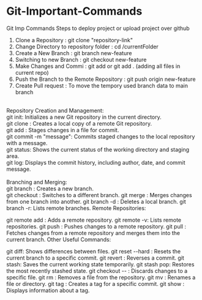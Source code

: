 # Git-Important-Commands
Git Imp Commands
Steps to deploy project or upload project over github
<br>
1. Clone a Repository : git clone "repository-link"
2. Change Directory to repository folder : cd /currentFolder
3. Create a New Branch : git branch new-feature
4. Switching to new Branch : git checkout new-feature
5. Make Changes and Commi : git add <filename> or git add . (adding all files in current repo)
6. Push the Branch to the Remote Repository : git push origin new-feature
7. Create Pull request : To move the tempory used branch data to main branch

<br>
Repository Creation and Management:
<br>
git init: Initializes a new Git repository in the current directory.
<br>
git clone <url>: Creates a local copy of a remote Git repository.
<br>
git add <file>: Stages changes in a file for commit.
  <br>
git commit -m "message": Commits staged changes to the local repository with a message.
  <br>
git status: Shows the current status of the working directory and staging area.
  <br>
git log: Displays the commit history, including author, date, and commit message.
  <br><br>
Branching and Merging:
<br>
git branch <name>: Creates a new branch.
  <br>
git checkout <name>: Switches to a different branch.
git merge <name>: Merges changes from one branch into another.
git branch -d <name>: Deletes a local branch.
git branch -r: Lists remote branches.
Remote Repositories:

git remote add <name> <url>: Adds a remote repository.
git remote -v: Lists remote repositories.
git push <remote> <branch>: Pushes changes to a remote repository.
git pull <remote> <branch>: Fetches changes from a remote repository and merges them into the current branch.
Other Useful Commands:

git diff: Shows differences between files.
git reset --hard <commit>: Resets the current branch to a specific commit.
git revert <commit>: Reverses a commit.
git stash: Saves the current working state temporarily.
git stash pop: Restores the most recently stashed state.
git checkout -- <filename>: Discards changes to a specific file.
git rm <filename>: Removes a file from the repository.
git mv <oldname> <newname>: Renames a file or directory.
git tag <name>: Creates a tag for a specific commit.
git show <tag>: Displays information about a tag.
